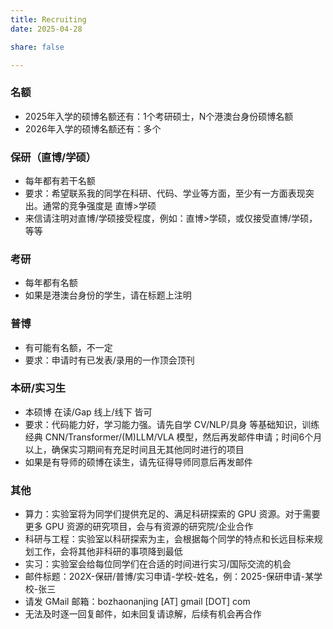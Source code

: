 ```yaml
---
title: Recruiting
date: 2025-04-28

share: false

---
```



### 名额

- 2025年入学的硕博名额还有：1个考研硕士，N个港澳台身份硕博名额
- 2026年入学的硕博名额还有：多个

### 保研（直博/学硕）

- 每年都有若干名额
- 要求：希望联系我的同学在科研、代码、学业等方面，至少有一方面表现突出。通常的竞争强度是 直博>学硕
- 来信请注明对直博/学硕接受程度，例如：直博>学硕，或仅接受直博/学硕，等等

### 考研

- 每年都有名额
- 如果是港澳台身份的学生，请在标题上注明


### 普博

- 有可能有名额，不一定
- 要求：申请时有已发表/录用的一作顶会顶刊


### 本研/实习生

- 本硕博 在读/Gap  线上/线下 皆可
- 要求：代码能力好，学习能力强。请先自学 CV/NLP/具身 等基础知识，训练经典 CNN/Transformer/(M)LLM/VLA 模型，然后再发邮件申请；时间6个月以上，确保实习期间有充足时间且无其他同时进行的项目
- 如果是有导师的硕博在读生，请先征得导师同意后再发邮件


### 其他

- 算力：实验室将为同学们提供充足的、满足科研探索的 GPU 资源。对于需要更多 GPU 资源的研究项目，会与有资源的研究院/企业合作
- 科研与工程：实验室以科研探索为主，会根据每个同学的特点和长远目标来规划工作，会将其他非科研的事项降到最低 
- 实习：实验室会给每位同学们在合适的时间进行实习/国际交流的机会
- 邮件标题：202X-保研/普博/实习申请-学校-姓名，例：2025-保研申请-某学校-张三
- 请发 GMail 邮箱：bozhaonanjing  [AT] gmail [DOT] com
- 无法及时逐一回复邮件，如未回复请谅解，后续有机会再合作
